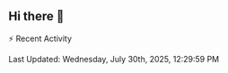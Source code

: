 ## Hi there 👋

⚡ Recent Activity
<!--RECENT_ACTIVITY:start-->
<!--RECENT_ACTIVITY:end-->
<!--RECENT_ACTIVITY:last_update-->
Last Updated: Wednesday, July 30th, 2025, 12:29:59 PM
<!--RECENT_ACTIVITY:last_update_end-->
